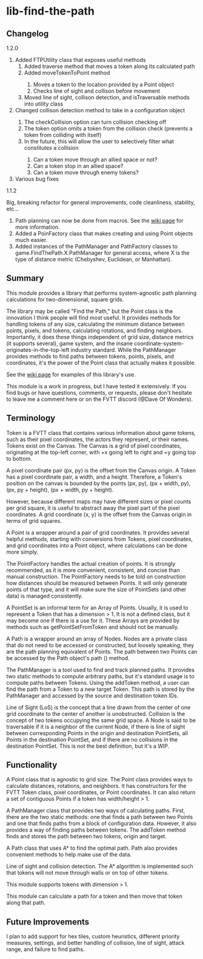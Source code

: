 # lib-find-the-path
## Changelog
1.2.0
<ol>
<li>Added FTPUtility class that exposes useful methods
  <ol>
  <li>Added traverse method that moves a token along its calculated path</li>
  <li>Added moveTokenToPoint method</li>
    <ol>
    <li>Moves a token to the location provided by a Point object</li>
    <li>Checks line of sight and collison before movement</li>
    </ol>
  <li>Moved line of sight, collison detection, and isTraversable methods into utility class</li>
  </ol>
<li>Changed collison detection method to take in a configuration object</li>
  <ol>
  <li>The checkCollision option can turn collision checking off</li>
  <li>The token option omits a token from the collision check (prevents a token from colliding with itself)</li>
  <li>In the future, this will allow the user to selectively filter what constitutes a collision</li>
    <ol>
      <li>Can a token move through an allied space or not?</li>
      <li>Can a token stop in an allied space?</li>
      <li>Can a token move through enemy tokens?</li>
    </ol>
  </ol>
<li>Various bug fixes</li>
</ol>

1.1.2
<p>Big, breaking refactor for general improvements, code cleanliness, stability, etc...</p>
<ol>
  <li>Path planning can now be done from macros. See the <a href="https://github.com/dwonderley/lib-find-the-path/wiki">wiki page</a> for more information.</li>
  <li>Added a PoinFactory class that makes creating and using Point objects much easier.</li>
  <li>Added instances of the PathManager and PathFactory classes to game.FindThePath.X.PathManager for general access, where X is the type of distance metric (Chebyshev, Euclidean, or Manhattan).
</ol>

## Summary
<p>This module provides a library that performs system-agnostic path planning calculations for two-dimensional, square grids.</p>

<p>The library may be called "Find the Path," but the Point class is the innovation I think people will find most useful. It provides methods for handling tokens of any size, calculating the minimum distance between points, pixels, and tokens, calculating rotations, and finding neighbors. Importantly, it does these things independent of grid size, distance metrics (it supports several), game system, and the insane coordinate-system-originates-in-the-top-left industry standard. While the PathManager provides methods to find paths between tokens, points, pixels, and coordinates, it's the power of the Point class that actually makes it possible.</p>

<p>See the <a href="https://github.com/dwonderley/lib-find-the-path/wiki">wiki page</a> for examples of this library's use.</p>

<p>This module is a work in progress, but I have tested it extensively. If you find bugs or have questions, comments, or requests, please don't hesitate to leave me a comment here or on the FVTT discord (@Dave Of Wonders).</p>

## Terminology
Token is a FVTT class that contains various information about game tokens, such as their pixel coordinates, the actors they represent, or their names. Tokens exist on the Canvas. The Canvas is a grid of pixel coordinates, originating at the top-left corner, with +x going left to right and +y going top to bottom. 

A pixel coordinate pair (px, py) is the offset from the Canvas origin. A Token has a pixel coordinate pair, a width, and a height. Therefore, a Token's position on the canvas is bounded by the points (px, py), (px + width, py), (px, py + height), (px + width, py + height).

However, because different maps may have different sizes or pixel counts per grid square, it is useful to abstract away the pixel part of the pixel coordinates. A grid coordinate (x, y) is the offset from the Canvas origin in terms of grid squares.

A Point is a wrapper around a pair of grid coordinates. It provides several helpful methods, starting with conversions from Tokens, pixel coordinates, and grid coordinates into a Point object, where calculations can be done more simply.

The PointFactory handles the actual creation of points. It is strongly recommended, as it is more convenient, consistent, and concise than manual construction. The PointFactory needs to be told on construction how distances should be measured between Points. It will only generate points of that type, and it will make sure the size of PointSets (and other data) is managed consistently.

A PointSet is an informal term for an Array of Points. Usually, it is used to represent a Token that has a dimension > 1. It is not a defined class, but it may become one if there is a use for it. These Arrays are provided by methods such as getPointSetFromToken and should not be manually.

A Path is a wrapper around an array of Nodes. Nodes are a private class that do not need to be accessed or constructed, but loosely speaking, they are the path planning equivalent of Points. The path between two Points can be accessed by the Path object's path () method.

The PathManager is a tool used to find and track planned paths. It provides two static methods to compute arbitrary paths, but it's standard usage is to compute paths between Tokens. Using the addToken method, a user can find the path from a Token to a new target Token. This path is stored by the PathManager and accessed by the source and destination token IDs.

Line of Sight (LoS) is the concept that a line drawn from the center of one grid coordinate to the center of another is unobstructed. Collision is the concept of two tokens occupying the same grid space. A Node is said to be traversable if it is a neighbor of the current Node, if there is line of sight between corresponding Points in the origin and destination PointSets, all Points in the destination PointSet, and if there are no collisions in the destination PointSet. This is not the best definition, but it's a WIP.

## Functionality
<p>A Point class that is agnostic to grid size. The Point class provides ways to calculate distances, rotations, and neighbors. It has constructors for the FVTT Token class, pixel coordinates, or Point coordinates. It can also return a set of contiguous Points if a token has width/height > 1.</p>

<p>A PathManager class that provides two ways of calculating paths. First, there are the two static methods: one that finds a path between two Points and one that finds paths from a block of configuration data. However, it also provides a way of finding paths between tokens. The addToken method finds and stores the path between two tokens, origin and target.</p>

<p>A Path class that uses A* to find the optimal path. Path also provides convenient methods to help make use of the data.</p>

<p>Line of sight and collision detection. The A* algorithm is implemented such that tokens will not move through walls or on top of other tokens.</p>

<p>This module supports tokens with dimension > 1.</p>

<p>This module can calculate a path for a token and then move that token along that path.</p>

## Future Improvements
<p>I plan to add support for hex tiles, custom heuristics, different priority measures, settings, and better handling of collision, line of sight, attack range, and failure to find paths.</p>